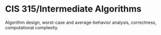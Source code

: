 # CIS 315/Intermediate Algorithms

Algorithm design, worst-case and average-behavior analysis, correctness, computational complexity.

